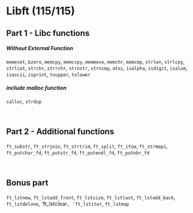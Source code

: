 # Libft (115/115)
## Part 1 - Libc functions
#### *Without External Function*
`memeset`, `bzero`, `memcpy`, `memccpy`, `memmove`, `memchr`, `memcmp`, `strlen`, `strlcpy`, `strlcat`, `strchr`, `strrchr`, `strnstr`, `strncmp`, `atoi`, `isalpha`, `isdigit`, `isalum`, `isascii`, `isprint`, `toupper`, `tolower`

#### *include malloc function*
`calloc`, `strdup`

<br>

## Part 2 - Additional functions
`ft_substr`, `ft_strjoin`, `ft_strtrim`, `ft_split`, `ft_itoa`, `ft_strmapi`, `ft_putchar_fd`, `ft_putstr_fd`, `ft_putendl_fd`, `ft_putnbr_fd`

<br>

## Bonus part
`ft_lstnew`, `ft_lstadd_front`, `ft_lstsize`, `ft_lstlast`, `ft_lstadd_back`, `ft_lstdelone`, 'ft_lstclear`, 'ft_lstiter`, `ft_lstmap`
